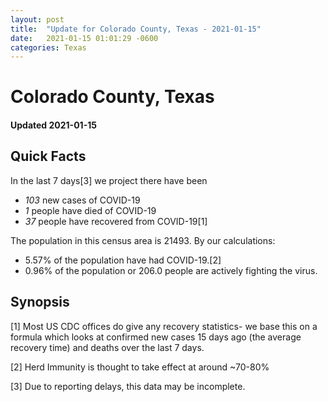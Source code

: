 ```yaml
---
layout: post
title:  "Update for Colorado County, Texas - 2021-01-15"
date:   2021-01-15 01:01:29 -0600
categories: Texas
---
```


# Colorado County, Texas
#### Updated 2021-01-15

## Quick Facts

In the last 7 days[3] we project there have been
- *103* new cases of COVID-19
- *1* people have died of COVID-19
- *37* people have recovered from COVID-19[1]

The population in this census area is 21493. By our calculations:
- 5.57% of the population have had COVID-19.[2]
- 0.96% of the population or 206.0 people are actively fighting the virus.

## Synopsis




[1] Most US CDC offices do give any recovery statistics- we base this on a formula which looks at confirmed new cases
15 days ago (the average recovery time) and deaths over the last 7 days.

[2] Herd Immunity is thought to take effect at around ~70-80%

[3] Due to reporting delays, this data may be incomplete.
 
    